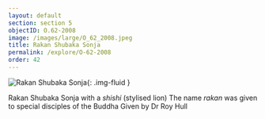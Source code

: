 ```yaml
---
layout: default
section: section 5
objectID: O.62-2008
image: /images/large/O_62_2008.jpeg
title: Rakan Shubaka Sonja
permalink: /explore/O-62-2008
order: 42
---
```

![Rakan Shubaka Sonja]({{site.baseurl}}/images/large/O_62_2008.jpeg){: .img-fluid }

Rakan Shubaka Sonja with a <em>shishi</em> (stylised lion)
The name <em>rakan</em> was given to special disciples of the Buddha
Given by Dr Roy Hull
